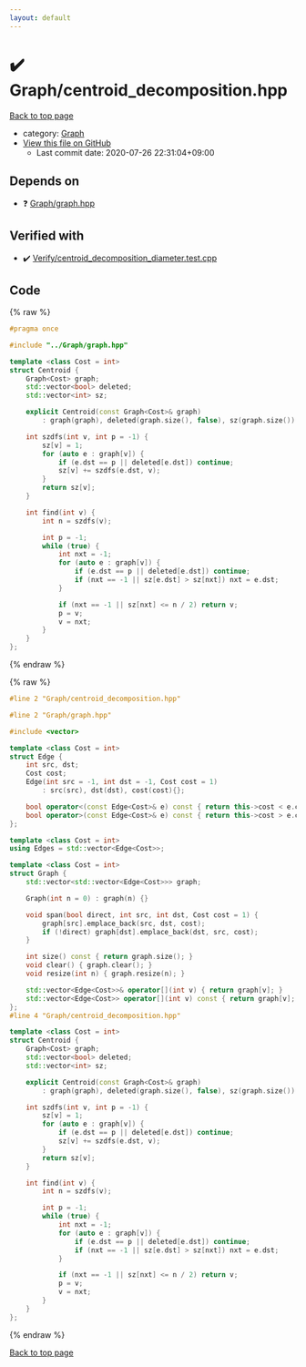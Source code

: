 ```yaml
---
layout: default
---
```


<!-- mathjax config similar to math.stackexchange -->
<script type="text/javascript" async
  src="https://cdnjs.cloudflare.com/ajax/libs/mathjax/2.7.5/MathJax.js?config=TeX-MML-AM_CHTML">
</script>
<script type="text/x-mathjax-config">
  MathJax.Hub.Config({
    TeX: { equationNumbers: { autoNumber: "AMS" }},
    tex2jax: {
      inlineMath: [ ['$','$'] ],
      processEscapes: true
    },
    "HTML-CSS": { matchFontHeight: false },
    displayAlign: "left",
    displayIndent: "2em"
  });
</script>

<script type="text/javascript" src="https://cdnjs.cloudflare.com/ajax/libs/jquery/3.4.1/jquery.min.js"></script>
<script src="https://cdn.jsdelivr.net/npm/jquery-balloon-js@1.1.2/jquery.balloon.min.js" integrity="sha256-ZEYs9VrgAeNuPvs15E39OsyOJaIkXEEt10fzxJ20+2I=" crossorigin="anonymous"></script>
<script type="text/javascript" src="../../assets/js/copy-button.js"></script>
<link rel="stylesheet" href="../../assets/css/copy-button.css" />


# :heavy_check_mark: Graph/centroid_decomposition.hpp

<a href="../../index.html">Back to top page</a>

* category: <a href="../../index.html#4cdbd2bafa8193091ba09509cedf94fd">Graph</a>
* <a href="{{ site.github.repository_url }}/blob/master/Graph/centroid_decomposition.hpp">View this file on GitHub</a>
    - Last commit date: 2020-07-26 22:31:04+09:00




## Depends on

* :question: <a href="graph.hpp.html">Graph/graph.hpp</a>


## Verified with

* :heavy_check_mark: <a href="../../verify/Verify/centroid_decomposition_diameter.test.cpp.html">Verify/centroid_decomposition_diameter.test.cpp</a>


## Code

<a id="unbundled"></a>
{% raw %}
```cpp
#pragma once

#include "../Graph/graph.hpp"

template <class Cost = int>
struct Centroid {
    Graph<Cost> graph;
    std::vector<bool> deleted;
    std::vector<int> sz;

    explicit Centroid(const Graph<Cost>& graph)
        : graph(graph), deleted(graph.size(), false), sz(graph.size()) {}

    int szdfs(int v, int p = -1) {
        sz[v] = 1;
        for (auto e : graph[v]) {
            if (e.dst == p || deleted[e.dst]) continue;
            sz[v] += szdfs(e.dst, v);
        }
        return sz[v];
    }

    int find(int v) {
        int n = szdfs(v);

        int p = -1;
        while (true) {
            int nxt = -1;
            for (auto e : graph[v]) {
                if (e.dst == p || deleted[e.dst]) continue;
                if (nxt == -1 || sz[e.dst] > sz[nxt]) nxt = e.dst;
            }

            if (nxt == -1 || sz[nxt] <= n / 2) return v;
            p = v;
            v = nxt;
        }
    }
};

```
{% endraw %}

<a id="bundled"></a>
{% raw %}
```cpp
#line 2 "Graph/centroid_decomposition.hpp"

#line 2 "Graph/graph.hpp"

#include <vector>

template <class Cost = int>
struct Edge {
    int src, dst;
    Cost cost;
    Edge(int src = -1, int dst = -1, Cost cost = 1)
        : src(src), dst(dst), cost(cost){};

    bool operator<(const Edge<Cost>& e) const { return this->cost < e.cost; }
    bool operator>(const Edge<Cost>& e) const { return this->cost > e.cost; }
};

template <class Cost = int>
using Edges = std::vector<Edge<Cost>>;

template <class Cost = int>
struct Graph {
    std::vector<std::vector<Edge<Cost>>> graph;

    Graph(int n = 0) : graph(n) {}

    void span(bool direct, int src, int dst, Cost cost = 1) {
        graph[src].emplace_back(src, dst, cost);
        if (!direct) graph[dst].emplace_back(dst, src, cost);
    }

    int size() const { return graph.size(); }
    void clear() { graph.clear(); }
    void resize(int n) { graph.resize(n); }

    std::vector<Edge<Cost>>& operator[](int v) { return graph[v]; }
    std::vector<Edge<Cost>> operator[](int v) const { return graph[v]; }
};
#line 4 "Graph/centroid_decomposition.hpp"

template <class Cost = int>
struct Centroid {
    Graph<Cost> graph;
    std::vector<bool> deleted;
    std::vector<int> sz;

    explicit Centroid(const Graph<Cost>& graph)
        : graph(graph), deleted(graph.size(), false), sz(graph.size()) {}

    int szdfs(int v, int p = -1) {
        sz[v] = 1;
        for (auto e : graph[v]) {
            if (e.dst == p || deleted[e.dst]) continue;
            sz[v] += szdfs(e.dst, v);
        }
        return sz[v];
    }

    int find(int v) {
        int n = szdfs(v);

        int p = -1;
        while (true) {
            int nxt = -1;
            for (auto e : graph[v]) {
                if (e.dst == p || deleted[e.dst]) continue;
                if (nxt == -1 || sz[e.dst] > sz[nxt]) nxt = e.dst;
            }

            if (nxt == -1 || sz[nxt] <= n / 2) return v;
            p = v;
            v = nxt;
        }
    }
};

```
{% endraw %}

<a href="../../index.html">Back to top page</a>

